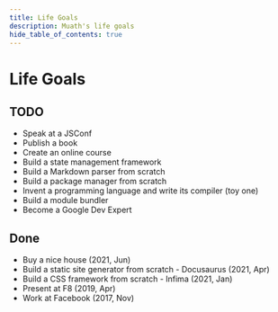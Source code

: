 ```yaml
---
title: Life Goals
description: Muath's life goals
hide_table_of_contents: true
---
```


<div className="col col--8 col--offset-2">

# Life Goals

## TODO

- Speak at a JSConf
- Publish a book
- Create an online course
- Build a state management framework
- Build a Markdown parser from scratch
- Build a package manager from scratch
- Invent a programming language and write its compiler (toy one)
- Build a module bundler
- Become a Google Dev Expert

## Done

- Buy a nice house (2021, Jun)
- Build a static site generator from scratch - Docusaurus (2021, Apr)
- Build a CSS framework from scratch - Infima (2021, Jan)
- Present at F8 (2019, Apr)
- Work at Facebook (2017, Nov)

</div>
